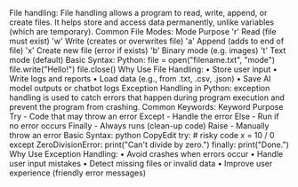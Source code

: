File handling:
File handling allows a program to read, write, append, or create files. It helps store and access data permanently, unlike variables (which are temporary).
Common File Modes:
Mode	Purpose
'r'	Read (file must exist)
'w'	Write (creates or overwrites file)
'a'	Append (adds to end of file)
'x'	Create new file (error if exists)
'b'	Binary mode (e.g. images)
't'	Text mode (default)
Basic Syntax:
Python:  file = open("filename.txt", "mode")
file.write("Hello!")
file.close()
Why Use File Handling:
•	Store user input
•	Write logs and reports
•	Load data (e.g., from .txt, .csv, .json)
•	Save AI model outputs or chatbot logs
Exception Handling in Python:
exception handling is used to catch errors that happen during program execution and prevent the program from crashing.
Common Keywords:
Keyword	Purpose
Try - 	Code that may throw an error
Except -	Handle the error
Else -	Run if no error occurs
Finally -	Always runs (clean-up code)
Raise -	Manually throw an error
Basic Syntax:
python
CopyEdit
try:
    # risky code
    x = 10 / 0
except ZeroDivisionError:
    print("Can't divide by zero.")
finally:
    print("Done.")
Why Use Exception Handling:
•	Avoid crashes when errors occur
•	Handle user input mistakes
•	Detect missing files or invalid data
•	Improve user experience (friendly error messages)




